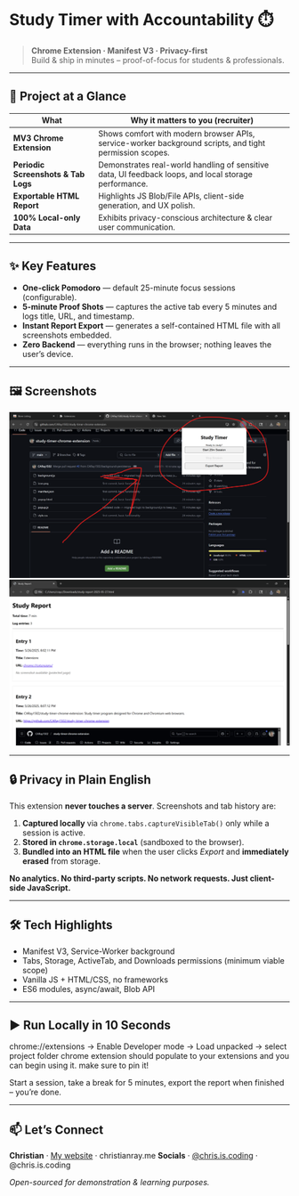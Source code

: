 # Study Timer with Accountability ⏱️

> **Chrome Extension · Manifest V3 · Privacy-first**  
> Build & ship in minutes – proof-of-focus for students & professionals.

---

## 🚀 Project at a Glance

| What | Why it matters to you (recruiter) |
|------|-----------------------------------|
| **MV3 Chrome Extension** | Shows comfort with modern browser APIs, service-worker background scripts, and tight permission scopes. |
| **Periodic Screenshots & Tab Logs** | Demonstrates real-world handling of sensitive data, UI feedback loops, and local storage performance. |
| **Exportable HTML Report** | Highlights JS Blob/File APIs, client-side generation, and UX polish. |
| **100% Local-only Data** | Exhibits privacy-conscious architecture & clear user communication. |

---

## ✨ Key Features

- **One-click Pomodoro** — default 25-minute focus sessions (configurable).
- **5-minute Proof Shots** — captures the active tab every 5 minutes and logs title, URL, and timestamp.
- **Instant Report Export** — generates a self-contained HTML file with all screenshots embedded.
- **Zero Backend** — everything runs in the browser; nothing leaves the user’s device.

---

## 🖼️ Screenshots

![Popup UI](https://github.com/CARay1502/study-timer-chrome-extension/blob/main/Screenshot%202025-05-26%20201341.png)
![Report](https://github.com/CARay1502/study-timer-chrome-extension/blob/main/Screenshot%202025-05-26%20201001.png)

---

## 🔒 Privacy in Plain English

This extension **never touches a server**. Screenshots and tab history are:

1. **Captured locally** via `chrome.tabs.captureVisibleTab()` only while a session is active.
2. **Stored in `chrome.storage.local`** (sandboxed to the browser).
3. **Bundled into an HTML file** when the user clicks *Export* and **immediately erased** from storage.

**No analytics. No third-party scripts. No network requests. Just client-side JavaScript.**

---

## 🛠 Tech Highlights

- Manifest V3, Service-Worker background
- Tabs, Storage, ActiveTab, and Downloads permissions (minimum viable scope)
- Vanilla JS + HTML/CSS, no frameworks
- ES6 modules, async/await, Blob API

---

## ▶️ Run Locally in 10 Seconds

chrome://extensions → Enable Developer mode → Load unpacked → select project folder
chrome extension should populate to your extensions and you can begin using it. 
make sure to pin it! 


Start a session, take a break for 5 minutes, export the report when finished – you’re done.

---

## 📫 Let’s Connect

**Christian** · [My website](https://www.christianray.me) · christianray.me
**Socials** · [@chris.is.coding](https://www.instagram.com/chris.is.coding) · @chris.is.coding

*Open-sourced for demonstration & learning purposes.*
